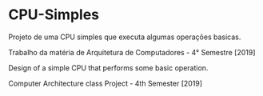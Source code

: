# CPU-Simples
Projeto de uma CPU simples que executa algumas operações basicas.


Trabalho da matéria de Arquitetura de Computadores - 4° Semestre [2019]


Design of a simple CPU that performs some basic operation.



Computer Architecture class Project - 4th Semester [2019]
